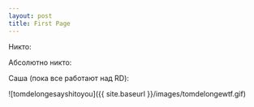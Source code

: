 ```yaml
---
layout: post
title: First Page
---
```


Никто:

Абсолютно никто:


Саша (пока все работают над RD):

![tomdelongesayshitoyou]({{ site.baseurl }}/images/tomdelongewtf.gif)
